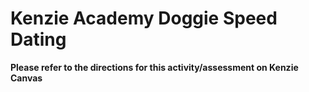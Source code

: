 # Kenzie Academy Doggie Speed Dating 

**Please refer to the directions for this activity/assessment on Kenzie Canvas**